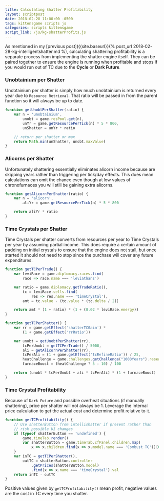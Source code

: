 ```yaml
---
title: Calculating Shatter Profitability
layout: scriptpost
date: 2018-02-28 11:00:00 -0500
tags: kittensgame scripts js
categories: scripts kittensgame
script_link: /js/kg-shatterProfits.js
---
```


As mentioned in my [previous post]({{site.baseurl}}{% post_url
2018-02-28-kg-intelligentshatter.md %), calculating shattering
profitability is a separate process from implementing the shatter
engine itself.  They can be paired together to ensure the engine is
running when profitable and stops if you would run out of TC due to
the **Cycle** or **Dark Future**.

### Unobtainium per Shatter

Unobtainium per shatter is simply how much unobtainium is returned
every year due to `Resource Retrieval`.  That ratio will be passed in
from the parent function so it will always be up to date.

```js
function getUnobtPerShatter(ratio) {
    var n = 'unobtainium',
        unobt = game.resPool.get(n),
        unYr = game.getResourcePerTick(n) * 5 * 800,
        unShatter = unYr * ratio

    // return per shatter or max
    return Math.min(unShatter, unobt.maxValue)
}
```

### Alicorns per Shatter

Unfortunately shattering essentially eliminates alicorn income because
are skipping years rather than triggering per tick/day effects.  This
does mean calculations can omit the chance even though at low values
of chronofurnaces you will still be gaining extra alicorns.

```js
function getAlicornPerShatter(ratio) {
    var n = 'alicorn',
        aliYr = game.getResourcePerTick(n) * 5 * 800

    return aliYr * ratio
}
```

### Time Crystals per Shatter

Time Crystals per shatter converts from resources per year to Time
Crystals per year by assuming partial income.  This does require a
certain amount of padding on initial crystals to ensure that the
engine does not stall, but once started it should not need to stop
since the purchase will cover any future expenditures.

```js
function getTCPerTrade() {
    var leviRace = game.diplomacy.races.find(
        race => race.name === 'leviathans')

    var ratio = game.diplomacy.getTradeRatio(),
        tc = leviRace.sells.find(
            res => res.name === 'timeCrystal'),
        amt = tc.value - (tc.value * (tc.delta / 2))

    return amt * (1 + ratio) * (1 + (0.02 * leviRace.energy))
}

function getTCPerShatter() {
    var rr = game.getEffect('shatterTCGain') *
        (1 + game.getEffect('rrRatio'))

    var unobt = getUnobtPerShatter(rr),
        tcPerUnobt = getTCPerTrade() / 5000,
        ali = getAlicornPerShatter(rr),
        tcPerAli = (1 + game.getEffect('tcRefineRatio')) / 25,
        heatChallenge = game.challenges.getChallenge("1000Years").researched,
        furnaceBoost = (heatChallenge ? 5 : 10) / 100

    return (unobt * tcPerUnobt + ali * tcPerAli) * (1 + furnaceBoost)
}
```

### Time Crystal Profitability

Because of `Dark Future` and possible overheat situations (if manually
shattering), price per shatter will not always be 1.  Leverage the
internal price calculation to get the actual cost and determine profit
relative to it.

```js
function getTCProfitability() {
    // Use shatterButton from intellishatter if present rather than
    // risk possible UI changes
    if (typeof shatterButton == 'undefined') {
        game.timeTab.render()
        var shatterButton = game.timeTab.cfPanel.children.map(
            x => x.children.find(x => x.model.name === 'Combust TC'))[0]
    }
    var inTC = getTCPerShatter(),
        outTC = shatterButton.controller
            .getPrices(shatterButton.model)
            .find(x => x.name === 'timeCrystal').val
    return inTC - outTC
}
```

Positive values given by `getTCProfitability()` mean profit, negative
values are the cost in TC every time you shatter.
